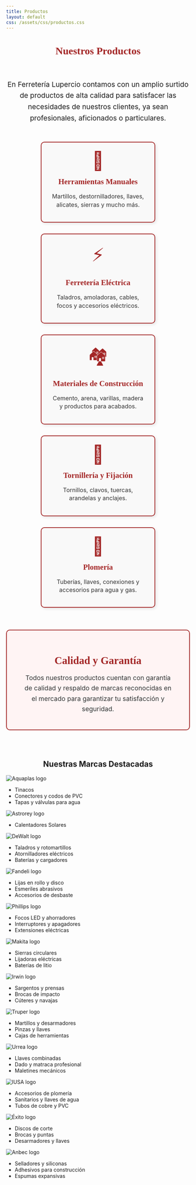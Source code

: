 ```yaml
---
title: Productos
layout: default
css: /assets/css/productos.css
---
```


<h1 style="text-align: center; color: #a32626; font-family: 'Alfa Slab One', serif; margin-bottom: 60px;">
  Nuestros Productos
</h1>

<p style="text-align: center; max-width: 700px; margin: 0 auto 50px auto; font-size: 1.2rem; line-height: 1.6;">
  En Ferretería Lupercio contamos con un amplio surtido de productos de alta calidad para satisfacer las necesidades de nuestros clientes, ya sean profesionales, aficionados o particulares.
</p>

<div class="productos-container">

  <div class="categoria">
    <div class="icono">&#128295;</div> <!-- martillo -->
    <h2>Herramientas Manuales</h2>
    <p>Martillos, destornilladores, llaves, alicates, sierras y mucho más.</p>
  </div>

  <div class="categoria">
    <div class="icono">&#9889;</div> <!-- rayo -->
    <h2>Ferretería Eléctrica</h2>
    <p>Taladros, amoladoras, cables, focos y accesorios eléctricos.</p>
  </div>

  <div class="categoria">
    <div class="icono">&#127960;</div> <!-- construcción -->
    <h2>Materiales de Construcción</h2>
    <p>Cemento, arena, varillas, madera y productos para acabados.</p>
  </div>

  <div class="categoria">
    <div class="icono">&#128278;</div> <!-- tornillo -->
    <h2>Tornillería y Fijación</h2>
    <p>Tornillos, clavos, tuercas, arandelas y anclajes.</p>
  </div>

  <div class="categoria">
    <div class="icono">&#128705;</div> <!-- llave inglesa -->
    <h2>Plomería</h2>
    <p>Tuberías, llaves, conexiones y accesorios para agua y gas.</p>
  </div>

</div>

<div class="calidad">
  <h2>Calidad y Garantía</h2>
  <p>
    Todos nuestros productos cuentan con garantía de calidad y respaldo de marcas reconocidas en el mercado para garantizar tu satisfacción y seguridad.
  </p>
</div>

<style>
  .productos-container {
    display: flex;
    flex-wrap: wrap;
    justify-content: center;
    gap: 30px;
    max-width: 900px;
    margin: 0 auto 60px auto;
  }

  .categoria {
    background-color: #f9f9f9;
    border: 2px solid #a32626;
    border-radius: 10px;
    width: 260px;
    padding: 20px 25px;
    box-shadow: 3px 3px 8px rgba(0,0,0,0.1);
    text-align: center;
    transition: transform 0.3s ease;
  }

  .categoria:hover {
    transform: scale(1.05);
    box-shadow: 5px 5px 15px rgba(0,0,0,0.2);
  }

  .categoria h2 {
    color: #a32626;
    font-family: 'Alfa Slab One', serif;
    margin: 15px 0 10px 0;
  }

  .categoria p {
    font-size: 1rem;
    line-height: 1.4;
    color: #333;
  }

  .icono {
    font-size: 50px;
    color: #a32626;
  }

  .calidad {
    max-width: 700px;
    margin: 0 auto 80px auto;
    padding: 25px 40px;
    border: 2px solid #a32626;
    border-radius: 10px;
    background-color: #fff4f4;
    text-align: center;
  }

  .calidad h2 {
    font-family: 'Alfa Slab One', serif;
    color: #a32626;
    margin-bottom: 15px;
    font-size: 1.8rem;
  }

  .calidad p {
    font-size: 1.1rem;
    color: #333;
    line-height: 1.6;
  }

  /* Responsive */
  @media (max-width: 768px) {
    .productos-container {
      flex-direction: column;
      align-items: center;
    }

    .categoria {
      width: 90%;
    }

    .calidad {
      width: 90%;
      padding: 20px;
    }
  }
</style>

<h2 style="text-align: center;">Nuestras Marcas Destacadas</h2>

<div class="marcas-grid">
  <div class="marca">
    <img src="assets/marca/aquaplas.png" alt="Aquaplas logo">
    <ul>
      <li>Tinacos</li>
      <li>Conectores y codos de PVC</li>
      <li>Tapas y válvulas para agua</li>
    </ul>
  </div>
  <div class="marca">
    <img src="assets/marca/astrorey.png" alt="Astrorey logo">
    <ul>
      <li>Calentadores Solares</li>
    </ul>
  </div>
  <div class="marca">
    <img src="assets/marca/dewalt.png" alt="DeWalt logo">
    <ul>
      <li>Taladros y rotomartillos</li>
      <li>Atornilladores eléctricos</li>
      <li>Baterías y cargadores</li>
    </ul>
  </div>

  <div class="marca">
    <img src="assets/marca/fandeli.png" alt="Fandeli logo">
    <ul>
      <li>Lijas en rollo y disco</li>
      <li>Esmeriles abrasivos</li>
      <li>Accesorios de desbaste</li>
    </ul>
  </div>
  <div class="marca">
    <img src="assets/marca/phillips.png" alt="Phillips logo">
    <ul>
      <li>Focos LED y ahorradores</li>
      <li>Interruptores y apagadores</li>
      <li>Extensiones eléctricas</li>
    </ul>
  </div>
  <div class="marca">
    <img src="assets/marca/makita.png" alt="Makita logo">
    <ul>
      <li>Sierras circulares</li>
      <li>Lijadoras eléctricas</li>
      <li>Baterías de litio</li>
    </ul>
  </div>

  <div class="marca">
    <img src="assets/marca/irwin.png" alt="Irwin logo">
    <ul>
      <li>Sargentos y prensas</li>
      <li>Brocas de impacto</li>
      <li>Cúteres y navajas</li>
    </ul>
  </div>
  <div class="marca">
    <img src="assets/marca/truper.png" alt="Truper logo">
    <ul>
      <li>Martillos y desarmadores</li>
      <li>Pinzas y llaves</li>
      <li>Cajas de herramientas</li>
    </ul>
  </div>
  <div class="marca">
    <img src="assets/marca/urrea.png" alt="Urrea logo">
    <ul>
      <li>Llaves combinadas</li>
      <li>Dado y matraca profesional</li>
      <li>Maletines mecánicos</li>
    </ul>
  </div>

  <div class="marca">
    <img src="assets/marca/iusa.png" alt="IUSA logo">
    <ul>
      <li>Accesorios de plomería</li>
      <li>Sanitarios y llaves de agua</li>
      <li>Tubos de cobre y PVC</li>
    </ul>
  </div>
  <div class="marca">
    <img src="assets/marca/exito.png" alt="Éxito logo">
    <ul>
      <li>Discos de corte</li>
      <li>Brocas y puntas</li>
      <li>Desarmadores y llaves</li>
    </ul>
  </div>
  <div class="marca">
    <img src="assets/marca/anbec.png" alt="Anbec logo">
    <ul>
      <li>Selladores y siliconas</li>
      <li>Adhesivos para construcción</li>
      <li>Espumas expansivas</li>
    </ul>
  </div>
  
</div>

